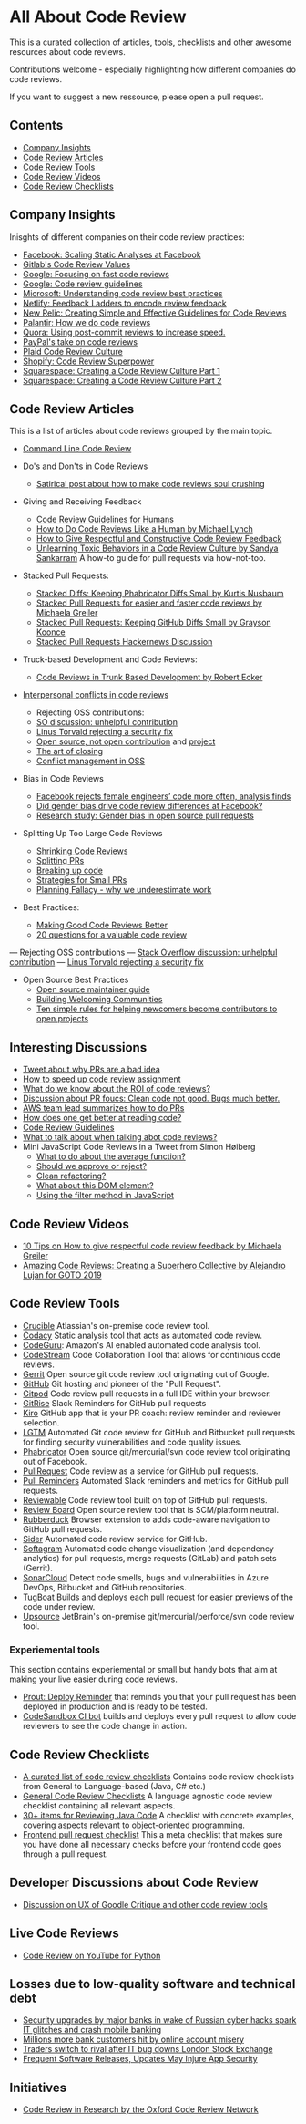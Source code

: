 # All About Code Review

This is a curated collection of articles, tools, checklists and other awesome resources about code reviews.

Contributions welcome - especially highlighting how different companies do code reviews.

If you want to suggest a new ressource, please open a pull request.

## Contents
- [Company Insights](#company-insights)
- [Code Review Articles](#code-review-articles)
- [Code Review Tools](#code-review-tools)
- [Code Review Videos](#code-review-videos)
- [Code Review Checklists](#code-review-checklists)


## Company Insights
Inisghts of different companies on their code review practices:
- [Facebook: Scaling Static Analyses at Facebook](https://research.fb.com/publications/scaling-static-analyses-at-facebook/)
- [Gitlab's Code Review Values](https://about.gitlab.com/handbook/engineering/workflow/reviewer-values/)
- [Google: Focusing on fast code reviews](https://www.michaelagreiler.com/code-reviews-at-google/)
- [Google: Code review guidelines](https://google.github.io/eng-practices/review/)
- [Microsoft: Understanding code review best practices](https://www.michaelagreiler.com/code-reviews-at-microsoft-how-to-code-review-at-a-large-software-company/)
- [Netlify: Feedback Ladders to encode review feedback](https://www.netlify.com/blog/2020/03/05/feedback-ladders-how-we-encode-code-reviews-at-netlify/)
- [New Relic: Creating Simple and Effective Guidelines for Code Reviews](https://blog.newrelic.com/engineering/code-review-guidelines/)
- [Palantir: How we do code reviews](https://medium.com/palantir/code-review-best-practices-19e02780015f)
- [Quora: Using post-commit reviews to increase speed.](https://www.quora.com/q/quoraengineering/Moving-Fast-With-High-Code-Quality)
- [PayPal's take on code reviews](https://medium.com/paypal-engineering/effective-code-reviews-53d62a203b2f)
- [Plaid Code Review Culture](https://plaid.com/blog/building-an-inclusive-code-review-culture/)
- [Shopify: Code Review Superpower](https://shopify.engineering/great-code-reviews)
- [Squarespace: Creating a Code Review Culture Part 1](https://engineering.squarespace.com/blog/2019/code-review-culture-part-1)
- [Squarespace: Creating a Code Review Culture Part 2](https://engineering.squarespace.com/blog/2019/code-review-culture-part-2)


## Code Review Articles
This is a list of articles about code reviews grouped by the main topic.
- [Command Line Code Review](https://blog.jez.io/cli-code-review/)

- Do's and Don'ts in Code Reviews
  - [Satirical post about how to make code reviews soul crushing](https://daedtech.com/how-to-use-a-code-review-to-execute-someones-soul/)

- Giving and Receiving Feedback
  - [Code Review Guidelines for Humans](https://phauer.com/2018/code-review-guidelines/)
  - [How to Do Code Reviews Like a Human by Michael Lynch](https://mtlynch.io/human-code-reviews-1/)
  - [How to Give Respectful and Constructive Code Review Feedback](https://www.michaelagreiler.com/respectful-constructive-code-review-feedback/)
  - [Unlearning Toxic Behaviors in a Code Review Culture by Sandya Sankarram](https://medium.com/@sandya.sankarram/unlearning-toxic-behaviors-in-a-code-review-culture-b7c295452a3c) A how-to guide for pull requests via how-not-too.

- Stacked Pull Requests:
  - [Stacked Diffs: Keeping Phabricator Diffs Small by Kurtis Nusbaum](https://medium.com/@kurtisnusbaum/stacked-diffs-keeping-phabricator-diffs-small-d9964f4dcfa6)
  - [Stacked Pull Requests for easier and faster code reviews by Michaela Greiler](https://www.michaelagreiler.com/stacked-pull-requests/)
  - [Stacked Pull Requests: Keeping GitHub Diffs Small by Grayson Koonce](https://unhashable.com/stacked-pull-requests-keeping-github-diffs-small/)
  - [Stacked Pull Requests Hackernews Discussion](https://news.ycombinator.com/item?id=18119570)

- Truck-based Development and Code Reviews:
  - [Code Reviews in Trunk Based Development by Robert Ecker](https://team-coder.com/code-reviews-in-trunk-based-development/)

- [Interpersonal conflicts in code reviews](https://arxiv.org/pdf/2201.05425.pdf)
  -  Rejecting OSS contributions:
    - [SO discussion: unhelpful contribution](https://opensource.stackexchange.com/questions/1556/how-to-react-to-unhelpful-contributions-to-otherwise-unnoticed-projects)
    - [Linus Torvald rejecting a security fix](https://lkml.org/lkml/2020/6/1/726)
    - [Open source, not open contribution](https://news.ycombinator.com/item?id=25940195) and [project](https://github.com/benbjohnson/litestream)
    - [The art of closing](https://blog.jessfraz.com/post/the-art-of-closing/)
    - [Conflict management in OSS](https://codeengineered.com/blog/2018/open-source-conflict/)

- Bias in Code Reviews
  - [Facebook rejects female engineers’ code more often, analysis finds](https://www.theverge.com/2017/5/2/15517302/facebook-female-engineers-gender-bias-studies-report)
  - [Did gender bias drive code review differences at Facebook?](https://medium.com/inclusion-insights/did-gender-bias-drive-code-review-differences-at-facebook-2e1e4dbd8d62)
  - [Research study: Gender bias in open source pull requests](https://www.researchgate.net/publication/308716997_Gender_bias_in_open_source_Pull_request_acceptance_of_women_versus_men)

- Splitting Up Too Large Code Reviews
  - [Shrinking Code Reviews](https://alexgaynor.net/2015/dec/29/shrinking-code-review/)
  - [Splitting PRs](https://www.thedroidsonroids.com/blog/splitting-pull-request)
  - [Breaking up code](https://softwareengineering.stackexchange.com/questions/244688/breaking-up-classes-and-methods-into-smaller-units)
  - [Strategies for Small PRs](https://artsy.github.io/blog/2021/03/09/strategies-for-small-focused-pull-requests/)
  - [Planning Fallacy - why we underestimate work](https://thedecisionlab.com/biases/planning-fallacy)


- Best Practices:
  - [Making Good Code Reviews Better](https://stackoverflow.blog/2019/09/30/how-to-make-good-code-reviews-better/)   
  - [20 questions for a valuable code review](https://www.darraghoriordan.com/2021/12/28/21-questiosn-how-to-do-valuable-code-reviews/)
  
— Rejecting OSS contributions
  — [Stack Overflow discussion: unhelpful contribution](https://opensource.stackexchange.com/questions/1556/how-to-react-to-unhelpful-contributions-to-otherwise-unnoticed-projects)
  — [Linus Torvald rejecting a security fix](https://lkml.org/lkml/2020/6/1/726)

- Open Source Best Practices
  - [Open source maintainer guide](https://opensource.guide/best-practices/)
  - [Building Welcoming Communities](https://opensource.guide/building-community/)
  - [Ten simple rules for helping newcomers become contributors to open projects](https://journals.plos.org/ploscompbiol/article?id=10.1371/journal.pcbi.1007296)


## Interesting Discussions
- [Tweet about why PRs are a bad idea](https://twitter.com/allenholub/status/1424040299764932623?s=20)
- [How to speed up code review assignment](https://news.ycombinator.com/item?id=11416746)
- [What do we know about the ROI of code reviews?](https://twitter.com/hhariri/status/1315606185937166336?s=20)
- [Discussion about PR foucs: Clean code not good. Bugs much better.](https://twitter.com/copyconstruct/status/1317277666823741440?s=20)
- [AWS team lead summarizes how to do PRs](https://twitter.com/curtiseinsmann/status/1317149417330364421?s=20)
- [How does one get better at reading code?](https://twitter.com/Madisonkanna/status/1463596918496399362?s=20)
- [Code Review Guidelines](https://twitter.com/gkcs_/status/1475781104821063681?s=20)
- [What to talk about when talking abot code reviews?](https://twitter.com/sback_/status/1488792150158495746?s=20&t=t5_-h_dBv8fG8ujfTjUF-w)
- Mini JavaScript Code Reviews in a Tweet from Simon Høiberg
  - [What to do about the average function?](https://twitter.com/SimonHoiberg/status/1317488112147234817?s=20)
  - [Should we approve or reject?](https://twitter.com/SimonHoiberg/status/1313803838357467136?s=20)
  - [Clean refactoring?](https://twitter.com/SimonHoiberg/status/1310136847197061121?s=20)
  - [What about this DOM element?](https://twitter.com/SimonHoiberg/status/1311191044915179521?s=20)
  - [Using the filter method in JavaScript](https://twitter.com/SimonHoiberg/status/1320299813657825281?s=20)
  

## Code Review Videos
- [10 Tips on How to give respectful code review feedback by Michaela Greiler](https://youtu.be/NNXk_WJzyMI)
- [Amazing Code Reviews: Creating a Superhero Collective by Alejandro Lujan for GOTO 2019](https://youtu.be/ly86Wq_E18o)


## Code Review Tools
- [Crucible](https://www.atlassian.com/software/crucible) Atlassian's on-premise code review tool.
- [Codacy](https://www.codacy.com/) Static analysis tool that acts as automated code review.
- [CodeGuru](https://aws.amazon.com/codeguru): Amazon's AI enabled automated code analysis tool.
- [CodeStream](https://www.codestream.com/) Code Collaboration Tool that allows for continious code reviews.
- [Gerrit](https://www.gerritcodereview.com/) Open source git code review tool originating out of Google.
- [GitHub](https://github.com) Git hosting and pioneer of the "Pull Request".
- [Gitpod](https://gitpod.io) Code review pull requests in a full IDE within your browser.
- [GitRise](https://www.gitrise.com/) Slack Reminders for GitHub pull requests
- [Kiro](https://www.kiro.io/) GitHub app that is your PR coach: review reminder and reviewer selection.
- [LGTM](https://lgtm.com) Automated Git code review for GitHub and Bitbucket pull requests for finding security vulnerabilities and code quality issues.
- [Phabricator](https://www.phacility.com/phabricator/) Open source git/mercurial/svn code review tool originating out of Facebook.
- [PullRequest](https://www.pullrequest.com/) Code review as a service for GitHub pull requests.
- [Pull Reminders](https://pullreminders.com) Automated Slack reminders and metrics for GitHub pull requests.
- [Reviewable](https://reviewable.io/) Code review tool built on top of GitHub pull requests.
- [Review Board](https://www.reviewboard.org/) Open source review tool that is SCM/platform neutral.
- [Rubberduck](https://www.rubberduck.io) Browser extension to adds code-aware navigation to GitHub pull requests.
- [Sider](https://sider.review/) Automated code review service for GitHub.
- [Softagram](https://softagram.com/) Automated code change visualization (and dependency analytics) for pull requests, merge requests (GitLab) and patch sets (Gerrit).
- [SonarCloud](https://sonarcloud.io) Detect code smells, bugs and vulnerabilities in Azure DevOps, Bitbucket and GitHub repositories.
- [TugBoat](https://www.tugboat.qa/) Builds and deploys each pull request for easier previews of the code under review.
- [Upsource](https://www.jetbrains.com/upsource/) JetBrain's on-premise git/mercurial/perforce/svn code review tool.

### Experiemental tools 
This section contains experiemental or small but handy bots that aim at making your live easier during code reviews.
- [Prout: Deploy Reminder](https://github.com/guardian/prout) that reminds you that your pull request has been deployed in production and is ready to be tested.
- [CodeSandbox CI bot](https://codesandbox.io/docs/ci) builds and deploys every pull request to allow code reviewers to see the code change in action.


## Code Review Checklists
- [A curated list of code review checklists](https://github.com/mgreiler/awesome-code-review-checklists) Contains code review checklists from General to Language-based (Java, C# etc.)
- [General Code Review Checklists](https://github.com/mgreiler/code-review-checklist) A language agnostic code review checklist containing all relevant aspects.
- [30+ items for Reviewing Java Code](https://www.java-success.com/30-java-code-review-checklist-items/) A checklist with concrete examples, covering aspects relevant to object-oriented programming.
- [Frontend pull request checklist](https://github.com/sapegin/frontend-pull-request-checklist) This a meta checklist that makes sure you have done all necessary checks before your frontend code goes through a pull request.


## Developer Discussions about Code Review
- [Discussion on UX of Goodle Critique and other code review tools](https://news.ycombinator.com/item?id=19102930)


## Live Code Reviews
- [Code Review on YouTube for Python](https://youtu.be/Tf70szZwWgA)

## Losses due to low-quality software and technical debt
- [Security upgrades by major banks in wake of Russian cyber hacks spark IT glitches and crash mobile banking](https://www.dailymail.co.uk/news/article-6217839/Chaos-HSBC-customers-hundreds-locked-account.html)
- [Millions more bank customers hit by online account misery](https://www.thetimes.co.uk/article/millions-more-bank-customers-hit-by-online-account-misery-7xkcstxj3)
- [Traders switch to rival after IT bug downs London Stock Exchange](https://www.thetimes.co.uk/edition/business/traders-switch-to-rival-after-it-bug-downs-london-stock-exchange-ct06tmlmp)
- [Frequent Software Releases, Updates May Injure App Security](https://www.darkreading.com/application-security/frequent-software-releases-updates-may-injure-app-security/d/d-id/1330412)


## Initiatives
- [Code Review in Research by the Oxford Code Review Network](https://github.com/OxfordCodeReviewNet/)

